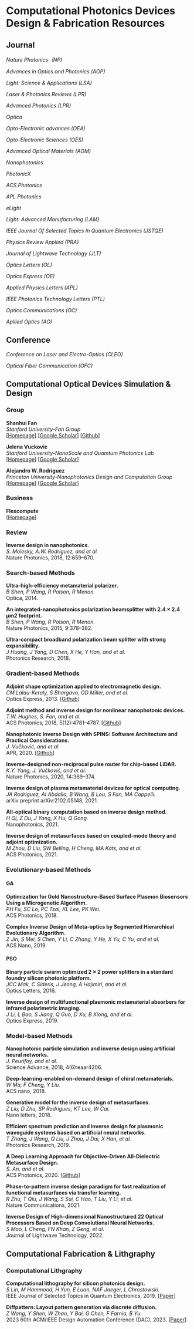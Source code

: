 # Computational Photonics Devices Design & Fabrication Resources

## Journal

*Nature Photonics（NP)*<br>

*Advances in Optics and Photonics (AOP)*<br>

*Light: Science & Applications (LSA)*<br>

*Laser & Photonics Reviews (LPR)*<br>

*Advanced Photonics (LPR)*<br>

*Optica*<br>

*Opto-Electronic advances (OEA)*<br>

*Opto-Electronic Sciences (OES)*<br>

*Advanced Optical Materials (AOM)*<br>

*Nanophotonics*<br>

*PhotonicX*<br>

*ACS Photonics*<br>

*APL Photonics*<br>

*eLight*<br>

*Light: Advanced Manufacturing (LAM)*<br>

*IEEE Journal Of Selected Topics In Quantum Electronics (JSTQE)*<br>

*Physics Review Applied (PRA)*<br>

*Journal of Lightwave Technology (JLT)*<br>

*Optics Letters (OL)*<br>

*Optics Express (OE)*<br>

*Applied Physics Letters (APL)*<br>

*IEEE Photonics Technology Letters (PTL)*<br>

*Optics Communications (OC)*<br>

*Apllied Optics (AO)*<br>

## Conference

*Conference on Laser and Electro-Optics (CLEO)*<br>

*Optical Fiber Communication (OFC)*<br>

## Computational Optical Devices Simulation & Design

### Group

**Shanhui Fan**<br>
*Stanford University-Fan Group*<br>
[[Homepage](https://web.stanford.edu/group/fan/)]
[[Google Scholar](https://scholar.google.com/citations?user=BECu7wYAAAAJ&hl=en&oi=ao)]
[[Github](https://github.com/fancompute)]

**Jelena Vuckovic**<br>
*Stanford University-NanoScale and Quamtum Photonics Lab*<br>
[[Homepage](https://nqp.stanford.edu/current-members)]
[[Google Scholar](https://scholar.google.com/citations?user=-afJI14AAAAJ&hl=en&oi=ao)]

**Alejandro W. Rodriguez**<br>
*Princeton University-Nanophotonics Design and Computation Group*<br>
[[Homepage](http://faculty.ee.princeton.edu/arodriguez/)]
[[Google Scholar](https://scholar.google.com/citations?user=DpIGlW4AAAAJ&hl=en)]

### Business

**Flexcompute**<br>
[[Homepage](https://www.flexcompute.com/welcome.html)]

### Review

**Inverse design in nanophotonics.**<br>
*S. Molesky, A.W. Rodriguez, and et al.*<br>
Nature Photonics, 2018, 12:659–670.

### Search-based Methods

**Ultra-high-efficiency metamaterial polarizer.**<br>
*B Shen, P Wang, R Polson, R Menon.*<br>
Optica, 2014.

**An integrated-nanophotonics polarization beamsplitter with 2.4 × 2.4 μm2 footprint.**<br>
*B Shen, P Wang, R Polson, R Menon.*<br>
Nature Photonics, 2015, 9:378–382.

**Ultra-compact broadband polarization beam splitter with strong expansibility.**<br>
*J Huang, J Yang, D Chen, X He, Y Han, and et al.*<br>
Photonics Research, 2018.

### Gradient-based Methods

**Adjoint shape optimization applied to electromagnetic design.**<br>
*CM Lalau-Keraly, S Bhargava, OD Miller, and et al.*<br>
Optics Express, 2013.
[[Github](https://github.com/chriskeraly/lumopt)]

**Adjoint method and inverse design for nonlinear nanophotonic devices.**<br>
*T.W. Hughes, S. Fan, and et al.*<br>
ACS Photonics, 2018, 5(12):4781–4787.
[[Github](https://github.com/fancompute/angler)]

**Nanophotonic Inverse Design with SPINS: Software Architecture and Practical Considerations.**<br>
*J. Vučković, and et al.*<br>
APR, 2020.
[[Github](https://github.com/stanfordnqp/spins-b)]

**Inverse-designed non-reciprocal pulse router for chip-based LiDAR.**<br>
*K.Y. Yang, J. Vučković, and et al.*<br>
Nature Photonics, 2020, 14:369–374.

**Inverse design of plasma metamaterial devices for optical computing.**<br>
*JA Rodriguez, AI Abdalla, B Wang, B Lou, S Fan, MA Cappelli.*<br>
arXiv preprint arXiv:2102.05148, 2021.

**All-optical binary computation based on inverse design method.**<br>
*H Qi, Z Du, J Yang, X Hu, Q Gong.*<br>
Nanophotonics, 2021.

**Inverse design of metasurfaces based on coupled-mode theory and adjoint optimization.**<br>
*M Zhou, D Liu, SW Belling, H Cheng, MA Kats, and et al.*<br>
ACS Photonics, 2021.

### Evolutionary-based Methods

#### GA

**Optimization for Gold Nanostructure-Based Surface Plasmon Biosensors Using a Microgenetic Algorithm.**<br>
*PH Fu, SC Lo, PC Tsai, KL Lee, PK Wei.*<br>
ACS Photonics, 2018.

**Complex Inverse Design of Meta-optics by Segmented Hierarchical Evolutionary Algorithm.**<br>
*Z Jin, S Mei, S Chen, Y Li, C Zhang, Y He, X Yu, C Yu, and et al.*<br>
ACS Nano, 2019.

#### PSO

**Binary particle swarm optimized 2 × 2 power splitters in a standard foundry silicon photonic platform.**<br>
*JCC Mak, C Sideris, J Jeong, A Hajimiri, and et al.*<br>
Optics Letters, 2016.

**Inverse design of multifunctional plasmonic metamaterial absorbers for infrared polarimetric imaging.**<br>
*J Li, L Bao, S Jiang, Q Guo, D Xu, B Xiong, and et al.*<br>
Optics Express, 2019.

### Model-based Methods

**Nanophotonic particle simulation and inverse design using artificial neural networks.**<br>
*J. Peurifoy, and et al.*<br>
Science Advance, 2018, 4(6):eaar4206.

**Deep-learning-enabled on-demand design of chiral metamaterials.**<br>
*W Ma, F Cheng, Y Liu.*<br>
ACS nano, 2018.

**Generative model for the inverse design of metasurfaces.**<br>
*Z Liu, D Zhu, SP Rodrigues, KT Lee, W Cai.*<br>
Nano letters, 2018.

**Efficient spectrum prediction and inverse design for plasmonic waveguide systems based on artificial neural networks.**<br>
*T Zhang, J Wang, Q Liu, J Zhou, J Dai, X Han, et al.*<br>
Photonics Research, 2019.

**A Deep Learning Approach for Objective-Driven All-Dielectric Metasurface Design.**<br>
*S. An, and et al.*<br>
ACS Photonics, 2020.
[[Github](https://github.com/SensongAn/Meta-atoms-data-sharing)]

**Phase-to-pattern inverse design paradigm for fast realization of functional metasurfaces via transfer learning.**<br>
*R Zhu, T Qiu, J Wang, S Sui, C Hao, T Liu, Y Li, et al.*<br>
Nature Communications, 2021.

**Inverse Design of High-dimensional Nanostructured 22 Optical Processors Based on Deep Convolutional Neural Networks.**<br>
*S Mao, L Cheng, FN Khan, Z Geng, et al.*<br>
Journal of Lightwave Technology, 2022.

## Computational Fabrication & Lithgraphy

### Computational Lithgraphy

**Computational lithography for silicon photonics design.**<br>
*S Lin, M Hammood, H Yun, E Luan, NAF Jaeger, L Chrostowski.*<br>
IEEE Journal of Selected Topics in Quantum Electronics, 2019.
[[Paper](https://open.library.ubc.ca/media/download/pdf/24/1.0388871/3)]

**Diffpattern: Layout pattern generation via discrete diffusion.**<br>
*Z Wang, Y Shen, W Zhao, Y Bai, G Chen, F Farnia, B Yu.*<br>
2023 60th ACM/IEEE Design Automation Conference (DAC), 2023.
[[Paper](https://arxiv.org/pdf/2303.13060)]
